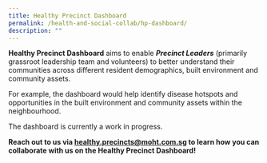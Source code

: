 ```yaml
---
title: Healthy Precinct Dashboard
permalink: /health-and-social-collab/hp-dashboard/
description: ""
---
```

**Healthy Precinct Dashboard** aims to enable ***Precinct Leaders*** (primarily grassroot leadership team and volunteers) to better understand their communities across different resident demographics, built environment and community assets. 

For example, the dashboard would help identify disease hotspots and opportunities in the built environment and community assets within the neighbourhood. 

The dashboard is currently a work in progress.  
  
**Reach out to us via healthy.precincts@moht.com.sg to learn how you can collaborate with us on the Healthy Precinct Dashboard!**